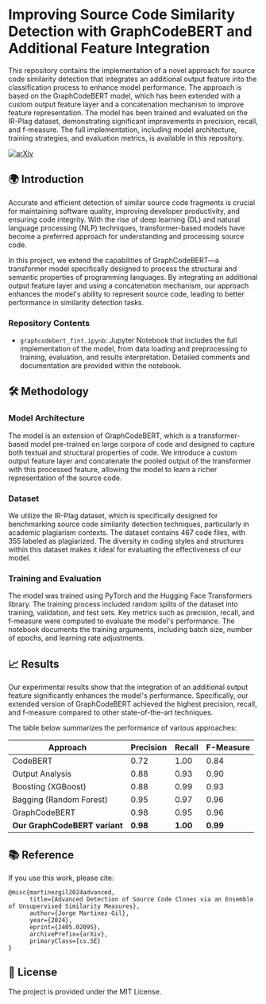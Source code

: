
# Improving Source Code Similarity Detection with GraphCodeBERT and Additional Feature Integration
This repository contains the implementation of a novel approach for source code similarity detection that integrates an additional output feature into the classification process to enhance model performance. The approach is based on the GraphCodeBERT model, which has been extended with a custom output feature layer and a concatenation mechanism to improve feature representation. The model has been trained and evaluated on the IR-Plag dataset, demonstrating significant improvements in precision, recall, and f-measure. The full implementation, including model architecture, training strategies, and evaluation metrics, is available in this repository.

[![arXiv](https://img.shields.io/badge/arXiv-2405.02095-b31b1b.svg)](https://arxiv.org/abs/2405.02095)


## 🌍 Introduction
Accurate and efficient detection of similar source code fragments is crucial for maintaining software quality, improving developer productivity, and ensuring code integrity. With the rise of deep learning (DL) and natural language processing (NLP) techniques, transformer-based models have become a preferred approach for understanding and processing source code.

In this project, we extend the capabilities of GraphCodeBERT—a transformer model specifically designed to process the structural and semantic properties of programming languages. By integrating an additional output feature layer and using a concatenation mechanism, our approach enhances the model's ability to represent source code, leading to better performance in similarity detection tasks.

### Repository Contents

- `graphcodebert_fint.ipynb`: Jupyter Notebook that includes the full implementation of the model, from data loading and preprocessing to training, evaluation, and results interpretation. Detailed comments and documentation are provided within the notebook.


## 🛠️ Methodology

### Model Architecture
The model is an extension of GraphCodeBERT, which is a transformer-based model pre-trained on large corpora of code and designed to capture both textual and structural properties of code. We introduce a custom output feature layer and concatenate the pooled output of the transformer with this processed feature, allowing the model to learn a richer representation of the source code.

### Dataset
We utilize the IR-Plag dataset, which is specifically designed for benchmarking source code similarity detection techniques, particularly in academic plagiarism contexts. The dataset contains 467 code files, with 355 labeled as plagiarized. The diversity in coding styles and structures within this dataset makes it ideal for evaluating the effectiveness of our model.

### Training and Evaluation
The model was trained using PyTorch and the Hugging Face Transformers library. The training process included random splits of the dataset into training, validation, and test sets. Key metrics such as precision, recall, and f-measure were computed to evaluate the model's performance. The notebook documents the training arguments, including batch size, number of epochs, and learning rate adjustments.


## 📈  Results
Our experimental results show that the integration of an additional output feature significantly enhances the model's performance. Specifically, our extended version of GraphCodeBERT achieved the highest precision, recall, and f-measure compared to other state-of-the-art techniques. 

The table below summarizes the performance of various approaches:

| Approach                         | Precision | Recall | F-Measure |
|----------------------------------|-----------|--------|-----------|
| CodeBERT                         | 0.72      | 1.00   | 0.84      |
| Output Analysis                  | 0.88      | 0.93   | 0.90      |
| Boosting (XGBoost)               | 0.88      | 0.99   | 0.93      |
| Bagging (Random Forest)          | 0.95      | 0.97   | 0.96      |
| GraphCodeBERT                    | 0.98      | 0.95   | 0.96      |
| **Our GraphCodeBERT variant**    | **0.98**  | **1.00**| **0.99**  |


## 📚 Reference

If you use this work, please cite:

```
@misc{martinezgil2024advanced,
      title={Advanced Detection of Source Code Clones via an Ensemble of Unsupervised Similarity Measures}, 
      author={Jorge Martinez-Gil},
      year={2024},
      eprint={2405.02095},
      archivePrefix={arXiv},
      primaryClass={cs.SE}
}
```

## 📄 License

The project is provided under the MIT License.
